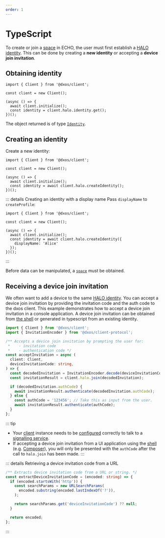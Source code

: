 ```yaml
---
order: 1
---
```


# TypeScript

To create or join a [space](../echo/typescript/README.md) in ECHO, the user must first establish a [HALO identity](../halo/). This can be done by creating a **new identity** or accepting a **device join invitation**.

## Obtaining identity

```ts{7} file=./snippets-typescript/get-identity.ts#L5-
import { Client } from '@dxos/client';

const client = new Client();

(async () => {
  await client.initialize();
  const identity = client.halo.identity.get();
})();
```

The object returned is of type [`Identity`](/api/@dxos/client/interfaces/Identity).

## Creating an identity

Create a new identity:

```ts{7} file=./snippets-typescript/create-identity.ts#L5-
import { Client } from '@dxos/client';

const client = new Client();

(async () => {
  await client.initialize();
  const identity = await client.halo.createIdentity();
})();
```

::: details Creating an identity with a display name
Pass `displayName` to `createProfile`:

```ts{8} file=./snippets-typescript/create-identity-displayname.ts#L5-
import { Client } from '@dxos/client';

const client = new Client();

(async () => {
  await client.initialize();
  const identity = await client.halo.createIdentity({
    displayName: 'Alice'
  });
})();
```

:::

Before data can be manipulated, a [`space`](../echo/typescript/README.md) must be obtained.

## Receiving a device join invitation

We often want to add a device to the same [HALO identity](../halo/).
You can accept a device join invitation by providing the invitation code and the auth code to the dxos client.
This example demonstrates how to accept a device join invitation in a console application.
A device join invitation can be obtained from [the shell](../halo/#shell) or generated in typescript from an existing identity.

```ts file=./snippets-typescript/device-join.ts#L5-L24
import { Client } from '@dxos/client';
import { InvitationEncoder } from '@dxos/client-protocol';

/** Accepts a device join invitation by prompting the user for:
 *    - invitation code
 *    - authentication code */
const acceptInvitation = async (
  client: Client,
  deviceInvitationCode: string,
) => {
  const decodedInvitation = InvitationEncoder.decode(deviceInvitationCode);
  const invitationResult = client.halo.join(decodedInvitation);

  if (decodedInvitation.authCode) {
    await invitationResult.authenticate(decodedInvitation.authCode);
  } else {
    const authCode = '123456'; // Take this as input from the user.
    await invitationResult.authenticate(authCode);
  }
};
```

::: tip

* Your [client](../../api/@dxos/client) instance needs to be [configured](../echo/typescript/config.md) correctly to talk to a [signalling service](../glossary.md#signaling-service).
* If accepting a device join invitation from a UI application using the [shell](../dxos-ui/shell/) (e.g. [Composer](../../composer/)), you will only be presented with the `authCode` after the call to `halo.join` has been made.
  :::

::: details Retrieving a device invitation code from a URL

```ts file=./snippets-typescript/device-join.ts#L26-L37
/** Extracts device invitation code from a URL or string. */
const extractDeviceInvitationCode = (encoded: string) => {
  if (encoded.startsWith('http')) {
    const searchParams = new URLSearchParams(
      encoded.substring(encoded.lastIndexOf('?')),
    );

    return searchParams.get('deviceInvitationCode') ?? null;
  }

  return encoded;
};
```

:::
